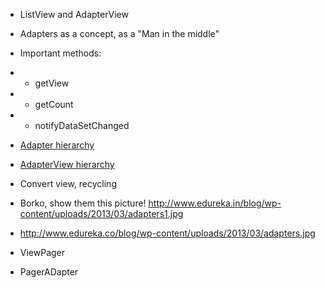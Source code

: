 - ListView and AdapterView
- Adapters as a concept, as a "Man in the middle"
- Important methods:
- - getView
- - getCount
- - notifyDataSetChanged

- [Adapter hierarchy](http://cdn.intertech.com/Blog/wp-content/uploads/2014/06/HeirarchyOfAdapter.png)
- [AdapterView hierarchy](http://cdn.intertech.com/Blog/wp-content/uploads/2014/06/AdapterViewHierarchy-480x396.png)

- Convert view, recycling 
- Borko, show them this picture! http://www.edureka.in/blog/wp-content/uploads/2013/03/adapters1.jpg
- http://www.edureka.co/blog/wp-content/uploads/2013/03/adapters.jpg
- ViewPager
- PagerADapter

